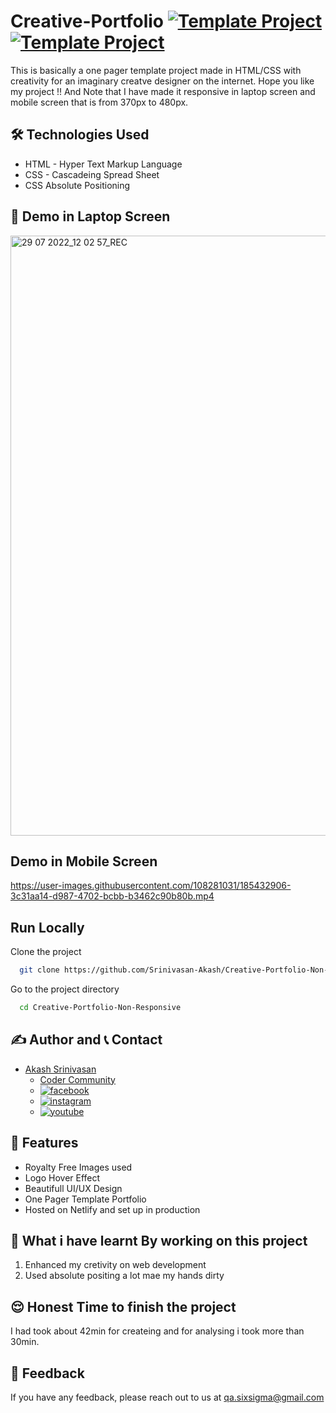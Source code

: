 # Creative-Portfolio [![Template Project](https://img.shields.io/badge/Template-Project-red)](http://www.gnu.org/licenses/agpl-3.0) [![Template Project](https://img.shields.io/badge/Technologies%20-HTML%2FCSS-brightgreen)](http://www.gnu.org/licenses/agpl-3.0)

This is basically a one pager template project made in HTML/CSS with creativity for an imaginary creatve designer on the internet.
Hope you like my project !! And Note that I have made it responsive in laptop screen and mobile screen that is from 370px to 480px. 

## 🛠 Technologies Used
  - HTML - Hyper Text Markup Language
  - CSS - Cascadeing Spread Sheet
  - CSS Absolute Positioning

## 🚩 Demo in Laptop Screen
<img width="960" alt="29 07 2022_12 02 57_REC" src="https://user-images.githubusercontent.com/108281031/181756391-46d84bf2-bebb-4974-a68d-75497fe7d262.png">


## Demo in Mobile Screen


https://user-images.githubusercontent.com/108281031/185432906-3c31aa14-d987-4702-bcbb-b3462c90b80b.mp4



## Run Locally

Clone the project

```bash
  git clone https://github.com/Srinivasan-Akash/Creative-Portfolio-Non-Responsive.git
```

Go to the project directory

```bash
  cd Creative-Portfolio-Non-Responsive
```
## ✍️ Author and 📞 Contact
- [Akash Srinivasan](https://www.github.com/octokatherine)
    - [Coder Community](https://web.codercommunity.io/user/62d568cb998d86c8883a2766?tab=posts)
    - [![facebook](https://img.shields.io/badge/Facebook-0A66C2?style=for-the-badge&logo=facebook&logoColor=white)](https://www.facebook.com/profile.php?id=100083429257499)
    - [![instagram](https://img.shields.io/badge/Instagram-0A66C2?style=for-the-badge&logo=instagram&logoColor=white)](https://www.instagram.com/akash_prashanthi/)
    - [![youtube](https://img.shields.io/badge/YouTube-ff0000?style=for-the-badge&logo=youtube&logoColor=white)](https://www.youtube.com/channel/UCAv1QdzDgV6MjA60CRtfkIg)

## 📝 Features

- Royalty Free Images used
- Logo Hover Effect
- Beautifull UI/UX Design
- One Pager Template Portfolio
- Hosted on Netlify and set up in production

## 🤔 What i have learnt By working on this project
1. Enhanced my cretivity on web development
2. Used absolute positing a lot mae my hands dirty

## 😌 Honest Time to finish the project

I had took about 42min for createing and for analysing i took more than 30min.
## 👀 Feedback
If you have any feedback, please reach out to us at qa.sixsigma@gmail.com

